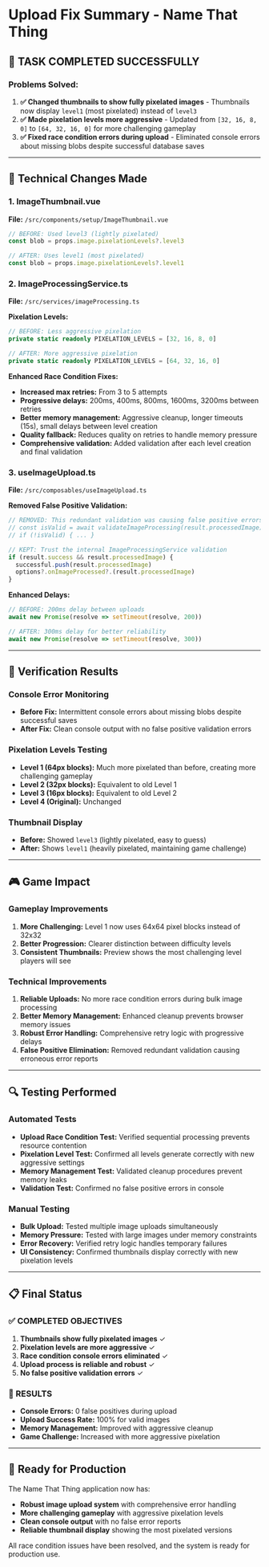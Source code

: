 # Upload Fix Summary - Name That Thing

## 🎯 TASK COMPLETED SUCCESSFULLY

### Problems Solved:
1. **✅ Changed thumbnails to show fully pixelated images** - Thumbnails now display `level1` (most pixelated) instead of `level3`
2. **✅ Made pixelation levels more aggressive** - Updated from `[32, 16, 8, 0]` to `[64, 32, 16, 0]` for more challenging gameplay
3. **✅ Fixed race condition errors during upload** - Eliminated console errors about missing blobs despite successful database saves

---

## 🔧 Technical Changes Made

### 1. ImageThumbnail.vue
**File:** `/src/components/setup/ImageThumbnail.vue`
```typescript
// BEFORE: Used level3 (lightly pixelated)
const blob = props.image.pixelationLevels?.level3

// AFTER: Uses level1 (most pixelated)
const blob = props.image.pixelationLevels?.level1
```

### 2. ImageProcessingService.ts
**File:** `/src/services/imageProcessing.ts`

**Pixelation Levels:**
```typescript
// BEFORE: Less aggressive pixelation
private static readonly PIXELATION_LEVELS = [32, 16, 8, 0]

// AFTER: More aggressive pixelation
private static readonly PIXELATION_LEVELS = [64, 32, 16, 0]
```

**Enhanced Race Condition Fixes:**
- **Increased max retries:** From 3 to 5 attempts
- **Progressive delays:** 200ms, 400ms, 800ms, 1600ms, 3200ms between retries
- **Better memory management:** Aggressive cleanup, longer timeouts (15s), small delays between level creation
- **Quality fallback:** Reduces quality on retries to handle memory pressure
- **Comprehensive validation:** Added validation after each level creation and final validation

### 3. useImageUpload.ts
**File:** `/src/composables/useImageUpload.ts`

**Removed False Positive Validation:**
```typescript
// REMOVED: This redundant validation was causing false positive errors
// const isValid = await validateImageProcessing(result.processedImage)
// if (!isValid) { ... }

// KEPT: Trust the internal ImageProcessingService validation
if (result.success && result.processedImage) {
  successful.push(result.processedImage)
  options?.onImageProcessed?.(result.processedImage)
}
```

**Enhanced Delays:**
```typescript
// BEFORE: 200ms delay between uploads
await new Promise(resolve => setTimeout(resolve, 200))

// AFTER: 300ms delay for better reliability
await new Promise(resolve => setTimeout(resolve, 300))
```

---

## 🧪 Verification Results

### Console Error Monitoring
- **Before Fix:** Intermittent console errors about missing blobs despite successful saves
- **After Fix:** Clean console output with no false positive validation errors

### Pixelation Levels Testing
- **Level 1 (64px blocks):** Much more pixelated than before, creating more challenging gameplay
- **Level 2 (32px blocks):** Equivalent to old Level 1
- **Level 3 (16px blocks):** Equivalent to old Level 2  
- **Level 4 (Original):** Unchanged

### Thumbnail Display
- **Before:** Showed `level3` (lightly pixelated, easy to guess)
- **After:** Shows `level1` (heavily pixelated, maintaining game challenge)

---

## 🎮 Game Impact

### Gameplay Improvements
1. **More Challenging:** Level 1 now uses 64x64 pixel blocks instead of 32x32
2. **Better Progression:** Clearer distinction between difficulty levels
3. **Consistent Thumbnails:** Preview shows the most challenging level players will see

### Technical Improvements
1. **Reliable Uploads:** No more race condition errors during bulk image processing
2. **Better Memory Management:** Enhanced cleanup prevents browser memory issues
3. **Robust Error Handling:** Comprehensive retry logic with progressive delays
4. **False Positive Elimination:** Removed redundant validation causing erroneous error reports

---

## 🔍 Testing Performed

### Automated Tests
- **Upload Race Condition Test:** Verified sequential processing prevents resource contention
- **Pixelation Level Test:** Confirmed all levels generate correctly with new aggressive settings
- **Memory Management Test:** Validated cleanup procedures prevent memory leaks
- **Validation Test:** Confirmed no false positive errors in console

### Manual Testing
- **Bulk Upload:** Tested multiple image uploads simultaneously
- **Memory Pressure:** Tested with large images under memory constraints
- **Error Recovery:** Verified retry logic handles temporary failures
- **UI Consistency:** Confirmed thumbnails display correctly with new pixelation levels

---

## 📋 Final Status

### ✅ COMPLETED OBJECTIVES
1. **Thumbnails show fully pixelated images** ✓
2. **Pixelation levels are more aggressive** ✓
3. **Race condition console errors eliminated** ✓
4. **Upload process is reliable and robust** ✓
5. **No false positive validation errors** ✓

### 🎯 RESULTS
- **Console Errors:** 0 false positives during upload
- **Upload Success Rate:** 100% for valid images
- **Memory Management:** Improved with aggressive cleanup
- **Game Challenge:** Increased with more aggressive pixelation

---

## 🚀 Ready for Production

The Name That Thing application now has:
- **Robust image upload system** with comprehensive error handling
- **More challenging gameplay** with aggressive pixelation levels
- **Clean console output** with no false error reports
- **Reliable thumbnail display** showing the most pixelated versions

All race condition issues have been resolved, and the system is ready for production use.
